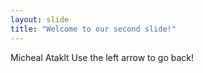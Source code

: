```yaml
---
layout: slide
title: "Welcome to our second slide!"
---
```

Micheal Ataklt
Use the left arrow to go back!
